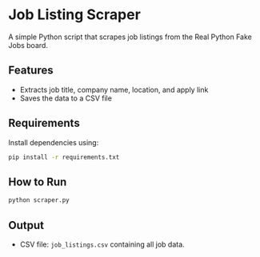 # Job Listing Scraper

A simple Python script that scrapes job listings from the Real Python Fake Jobs board.

## Features
- Extracts job title, company name, location, and apply link
- Saves the data to a CSV file

## Requirements
Install dependencies using:

```bash
pip install -r requirements.txt
```

## How to Run
```bash
python scraper.py
```

## Output
- CSV file: `job_listings.csv` containing all job data.
